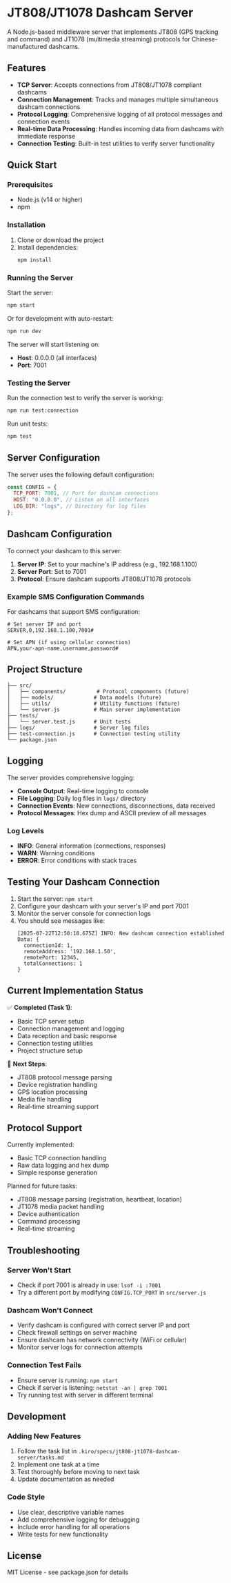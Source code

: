 # JT808/JT1078 Dashcam Server

A Node.js-based middleware server that implements JT808 (GPS tracking and command) and JT1078 (multimedia streaming) protocols for Chinese-manufactured dashcams.

## Features

- **TCP Server**: Accepts connections from JT808/JT1078 compliant dashcams
- **Connection Management**: Tracks and manages multiple simultaneous dashcam connections
- **Protocol Logging**: Comprehensive logging of all protocol messages and connection events
- **Real-time Data Processing**: Handles incoming data from dashcams with immediate response
- **Connection Testing**: Built-in test utilities to verify server functionality

## Quick Start

### Prerequisites

- Node.js (v14 or higher)
- npm

### Installation

1. Clone or download the project
2. Install dependencies:
   ```bash
   npm install
   ```

### Running the Server

Start the server:

```bash
npm start
```

Or for development with auto-restart:

```bash
npm run dev
```

The server will start listening on:

- **Host**: 0.0.0.0 (all interfaces)
- **Port**: 7001

### Testing the Server

Run the connection test to verify the server is working:

```bash
npm run test:connection
```

Run unit tests:

```bash
npm test
```

## Server Configuration

The server uses the following default configuration:

```javascript
const CONFIG = {
  TCP_PORT: 7001, // Port for dashcam connections
  HOST: "0.0.0.0", // Listen on all interfaces
  LOG_DIR: "logs", // Directory for log files
};
```

## Dashcam Configuration

To connect your dashcam to this server:

1. **Server IP**: Set to your machine's IP address (e.g., 192.168.1.100)
2. **Server Port**: Set to 7001
3. **Protocol**: Ensure dashcam supports JT808/JT1078 protocols

### Example SMS Configuration Commands

For dashcams that support SMS configuration:

```
# Set server IP and port
SERVER,0,192.168.1.100,7001#

# Set APN (if using cellular connection)
APN,your-apn-name,username,password#
```

## Project Structure

```
├── src/
│   ├── components/          # Protocol components (future)
│   ├── models/             # Data models (future)
│   ├── utils/              # Utility functions (future)
│   └── server.js           # Main server implementation
├── tests/
│   └── server.test.js      # Unit tests
├── logs/                   # Server log files
├── test-connection.js      # Connection testing utility
└── package.json
```

## Logging

The server provides comprehensive logging:

- **Console Output**: Real-time logging to console
- **File Logging**: Daily log files in `logs/` directory
- **Connection Events**: New connections, disconnections, data received
- **Protocol Messages**: Hex dump and ASCII preview of all messages

### Log Levels

- **INFO**: General information (connections, responses)
- **WARN**: Warning conditions
- **ERROR**: Error conditions with stack traces

## Testing Your Dashcam Connection

1. Start the server: `npm start`
2. Configure your dashcam with your server's IP and port 7001
3. Monitor the server console for connection logs
4. You should see messages like:
   ```
   [2025-07-22T12:50:18.675Z] INFO: New dashcam connection established
   Data: {
     connectionId: 1,
     remoteAddress: '192.168.1.50',
     remotePort: 12345,
     totalConnections: 1
   }
   ```

## Current Implementation Status

✅ **Completed (Task 1)**:

- Basic TCP server setup
- Connection management and logging
- Data reception and basic response
- Connection testing utilities
- Project structure setup

🚧 **Next Steps**:

- JT808 protocol message parsing
- Device registration handling
- GPS location processing
- Media file handling
- Real-time streaming support

## Protocol Support

Currently implemented:

- Basic TCP connection handling
- Raw data logging and hex dump
- Simple response generation

Planned for future tasks:

- JT808 message parsing (registration, heartbeat, location)
- JT1078 media packet handling
- Device authentication
- Command processing
- Real-time streaming

## Troubleshooting

### Server Won't Start

- Check if port 7001 is already in use: `lsof -i :7001`
- Try a different port by modifying `CONFIG.TCP_PORT` in `src/server.js`

### Dashcam Won't Connect

- Verify dashcam is configured with correct server IP and port
- Check firewall settings on server machine
- Ensure dashcam has network connectivity (WiFi or cellular)
- Monitor server logs for connection attempts

### Connection Test Fails

- Ensure server is running: `npm start`
- Check if server is listening: `netstat -an | grep 7001`
- Try running test with server in different terminal

## Development

### Adding New Features

1. Follow the task list in `.kiro/specs/jt808-jt1078-dashcam-server/tasks.md`
2. Implement one task at a time
3. Test thoroughly before moving to next task
4. Update documentation as needed

### Code Style

- Use clear, descriptive variable names
- Add comprehensive logging for debugging
- Include error handling for all operations
- Write tests for new functionality

## License

MIT License - see package.json for details
